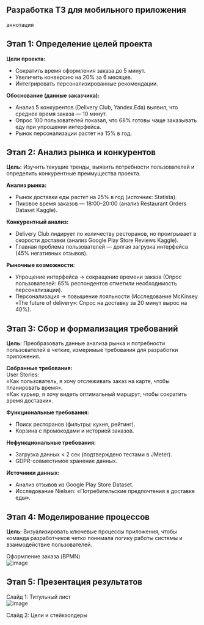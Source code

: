 ## Разработка ТЗ для мобильного приложения
аннотация
## Этап 1: Определение целей проекта

**Цели проекта:**
- Сократить время оформления заказа до 5 минут.
- Увеличить конверсию на 20% за 6 месяцев.
- Интегрировать персонализированные рекомендации.

**Обоснование (данные заказчика):**
- Анализ 5 конкурентов (Delivery Club, Yandex.Eda) выявил, что среднее время заказа — 10 минут.
- Опрос 100 пользователей показал, что 68% готовы чаще заказывать еду при упрощении интерфейса.
- Рынок персонализации растет на 15% в год.

## Этап 2: Анализ рынка и конкурентов

**Цель:** Изучить текущие тренды, выявить потребности пользователей и определить конкурентные преимущества проекта.   

**Анализ рынка:**              
- Рынок доставки еды растет на 25% в год (источник: Statista).                      
- Пиковое время заказов — 18:00–20:00 (анализ Restaurant Orders Dataset Kaggle).
         
**Конкурентный анализ:**                 
- Delivery Club лидирует по количеству ресторанов, но проигрывает в скорости доставки (анализ Google Play Store Reviews Kaggle).               
- Главная проблема пользователей — долгая загрузка интерфейса (45% негативных отзывов).
           
**Рыночные возможности:**             
- Упрощение интерфейса → сокращение времени заказа (Опрос пользователей: 65% респондентов отметили необходимость персонализации).                            
- Персонализация → повышение лояльности (Исследование McKinsey «The future of delivery»: Спрос на доставку за 20 минут вырос на 40%).          

## Этап 3: Сбор и формализация требований

**Цель:** Преобразовать данные анализа рынка и потребности пользователей в четкие, измеримые требования для разработки приложения.      

**Собранные требования:**             
User Stories:                        
«Как пользователь, я хочу отслеживать заказ на карте, чтобы планировать время».             
«Как курьер, я хочу видеть оптимальный маршрут, чтобы сократить время доставки».     

**Функциональные требования:**              
- Поиск ресторанов (фильтры: кухня, рейтинг).                          
- Корзина с промокодами и историей заказов.

**Нефункциональные требования:**            
- Загрузка данных < 2 сек (подтверждено тестами в JMeter).                       
- GDPR-совместимое хранение данных.
 
**Источники данных:**                            
- Анализ отзывов из Google Play Store Dataset.             
- Исследование Nielsen: «Потребительские предпочтения в доставке еды».

## Этап 4: Моделирование процессов

**Цель:** Визуализировать ключевые процессы приложения, чтобы команда разработчиков четко понимала логику работы системы и взаимодействие пользователей.

Оформление заказа (BPMN)      
![image](https://github.com/user-attachments/assets/e7594924-1a8c-4569-8bf1-775bc5752e71)

## Этап 5: Презентация результатов

Слайд 1: Титульный лист         
![image](https://github.com/user-attachments/assets/428cb979-830a-48a4-91b5-036361e82cfb)

Слайд 2: Цели и стейкхолдеры         

